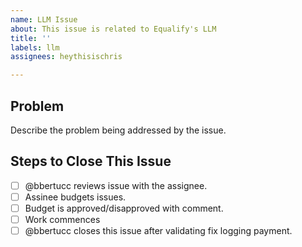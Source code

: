```yaml
---
name: LLM Issue
about: This issue is related to Equalify's LLM
title: ''
labels: llm
assignees: heythisischris

---
```


## Problem
Describe the problem being addressed by the issue.

## Steps to Close This Issue
- [ ] @bbertucc reviews issue with the assignee.
- [ ] Assinee budgets issues.
- [ ] Budget is approved/disapproved with comment.
- [ ] Work commences
- [ ] @bbertucc closes this issue after validating fix logging payment.
